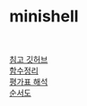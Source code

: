 # minishell

<br>

[침고 깃허브](https://github.com/vportens/minishell/tree/master/include)<br>
[함수정리](https://velog.io/@meong9090/minishell-%EC%82%AC%EC%9A%A9%EA%B0%80%EB%8A%A5-%ED%95%A8%EC%88%98-%EC%A0%95%EB%A6%AC)<br>
[평가표 해석](https://velog.io/@hey-chocopie/minishell-%ED%8F%89%EA%B0%80%ED%91%9C-%ED%95%B4%EC%84%9D)<br>
[순서도](https://velog.io/@seungju0000/minishell-algorithm)
